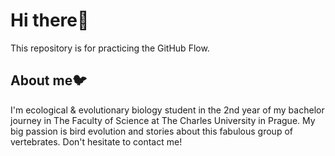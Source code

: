 # Hi there👋
This repository is for practicing the GitHub Flow.

## About me🐦
I'm ecological & evolutionary biology student in the 2nd year of my bachelor journey in The Faculty of Science at The Charles University in Prague.
My big passion is bird evolution and stories about this fabulous group of vertebrates. Don't hesitate to contact me!
